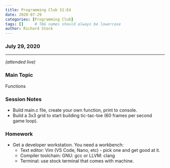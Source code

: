 ```yaml
---
title: Programming Club S1:E4
date: 2020-07-29
categories: [Programming Club]
tags: []     # TAG names should always be lowercase
author: Richard Stock
---
```


### July 29, 2020 
---
*(attended live)*

### Main Topic

Functions

### Session Notes

- Build main.c file, create your own function, print to console.
- Build a 3x3 grid to start building tic-tac-toe (60 frames per second game loop).

### Homework

- Get a developer workstation.  You need a workbench:
    - Text editor:  Vim  (VS Code, Nano, etc) - pick one and get good at it.
    - Compiler toolchain:  GNU:  gcc   or LLVM: clang
    - Terminal:  use stock terminal that comes with machine.
